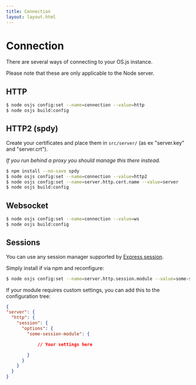 ```yaml
---
title: Connection
layout: layout.html
---
```


# Connection

There are several ways of connecting to your OS.js instance.

Please note that these are only applicable to the Node server.

## HTTP

```bash
$ node osjs config:set --name=connection --value=http
$ node osjs build:config
```

## HTTP2 (spdy)

Create your certificates and place them in `src/server/` (as ex "server.key" and "server.crt").

*If you run behind a proxy you should manage this there instead.*

```bash
$ npm install --no-save spdy
$ node osjs config:set --name=connection --value=http2
$ node osjs config:set --name=server.http.cert.name --value=server
$ node osjs build:config
```

## Websocket

```bash
$ node osjs config:set --name=connection --value=ws
$ node osjs build:config
```

## Sessions

You can use any session manager supported by [Express session](https://github.com/expressjs/session).

Simply install if via npm and reconfigure:

```bash
$ node osjs config:set --name=server.http.session.module --value=some-session-module
```

If your module requires custom settings, you can add this to the configuration tree:

```json
{
"server": {
  "http": {
    "session": {
      "options": {
        "some-session-module": {

            // Your settings here

        }
      }
    }
  }
}

```
